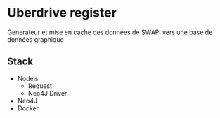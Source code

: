 # Uberdrive register

Generateur et mise en cache des données de SWAPI vers une base de données graphique

## Stack

* Nodejs
    - Request
    - Neo4J Driver
* Neo4J
* Docker
